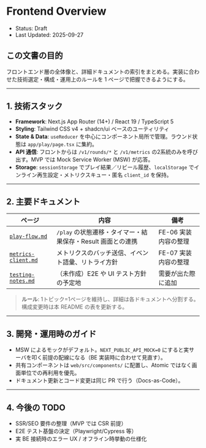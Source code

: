 # Frontend Overview

- Status: Draft
- Last Updated: 2025-09-27

## この文書の目的
フロントエンド層の全体像と、詳細ドキュメントの索引をまとめる。実装に合わせた技術選定・構成・運用上のルールを 1 ページで把握できるようにする。

---

## 1. 技術スタック
- **Framework**: Next.js App Router (14+) / React 19 / TypeScript 5
- **Styling**: Tailwind CSS v4 + shadcn/ui ベースのユーティリティ
- **State & Data**: `useReducer` を中心にコンポーネント局所で管理。ラウンド状態は `app/play/page.tsx` に集約。
- **API 通信**: フロントからは `/v1/rounds/*` と `/v1/metrics` の2系統のみを呼び出す。MVP では Mock Service Worker (MSW) が応答。
- **Storage**: `sessionStorage` でプレイ結果／リビール履歴、`localStorage` でインライン再生設定・メトリクスキュー・匿名 `client_id` を保持。

---

## 2. 主要ドキュメント
| ページ | 内容 | 備考 |
| --- | --- | --- |
| [`play-flow.md`](./play-flow.md) | `/play` の状態遷移・タイマー・結果保存・Result 画面との連携 | FE-06 実装内容の整理 |
| [`metrics-client.md`](./metrics-client.md) | メトリクスのバッチ送信、イベント語彙、リトライ方針 | FE-07 実装内容の整理 |
| [`testing-notes.md`](./testing-notes.md) | （未作成）E2E や UI テスト方針の予定地 | 需要が出た際に追加 |

> **ルール**: 1トピック=1ページを維持し、詳細は各ドキュメントへ分割する。構成変更時は本 README の表を更新する。

---

## 3. 開発・運用時のガイド
- MSW によるモックがデフォルト。`NEXT_PUBLIC_API_MOCK=0` にすると実サーバを叩く前提の配線になる（BE 実装時に合わせて見直す）。
- 共有コンポーネントは `web/src/components/` に配置し、Atomic ではなく画面単位での再利用を優先。
- ドキュメント更新とコード変更は同じ PR で行う（Docs-as-Code）。

---

## 4. 今後の TODO
- SSR/SEO 要件の整理（MVP では CSR 前提）
- E2E テスト基盤の決定（Playwright/Cypress 等）
- 実 BE 接続時のエラー UX / オフライン時挙動の仕様化

